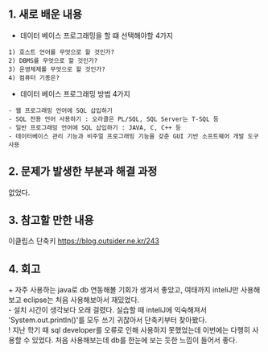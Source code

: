 ## 1. 새로 배운 내용
+ 데이터 베이스 프로그래밍을 할 떄 선택해야할 4가지
~~~
1) 호스트 언어를 무엇으로 할 것인가? 
2) DBMS를 무엇으로 할 것인가?
3) 운영체제를 무엇으로 할 것인가? 
4) 컴퓨터 기종은? 
~~~

+ 데이터 베이스 프로그래밍 방법 4가지
~~~
- 웹 프로그래밍 언어에 SQL 삽입하기
- SQL 전용 언어 사용하기 : 오라클은 PL/SQL, SQL Server는 T-SQL 등
- 일반 프로그래밍 언어에 SQL 삽입하기 : JAVA, C, C++ 등
- 데이터베이스 관리 기능과 비주얼 프로그래밍 기능을 갖춘 GUI 기반 소프트웨어 개발 도구 사용
~~~

## 2. 문제가 발생한 부분과 해결 과정
없었다.

## 3. 참고할 만한 내용
이클립스 단축키 https://blog.outsider.ne.kr/243

## 4. 회고
\+  자주 사용하는 java로 db 연동해볼 기회가 생겨서 좋았고, 여태까지 inteliJ만 사용해보고 eclipse는 처음 사용해보아서 재밌었다.   
\- 설치 시간이 생각보다 오래 걸렸다. 실습할 때 inteliJ에 익숙해져서 'System.out.println()'를 모두 쓰기 귀찮아서 단축키부터 찾아봤다.   
\! 지난 학기 때 sql developer를 오류로 인해 사용하지 못했었는데 이번에는 다행히 사용할 수 있었다. 
처음 사용해보는데 db를 한눈에 보는 듯한 느낌이 들어서 좋다.
